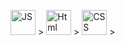 <img src="https://cdn.jsdelivr.net/gh/devicons/devicon/icons/javascript/javascript-original.svg"
title ="JS" width = "40">&nbsp;>
<img src="https://cdn.jsdelivr.net/gh/devicons/devicon/icons/html5/html5-original.svg" 
title ="Html" width = "40">&nbsp;>
<img src="https://cdn.jsdelivr.net/gh/devicons/devicon/icons/css3/css3-original.svg" 
title ="CSS"  width = "40">&nbsp;>
          
